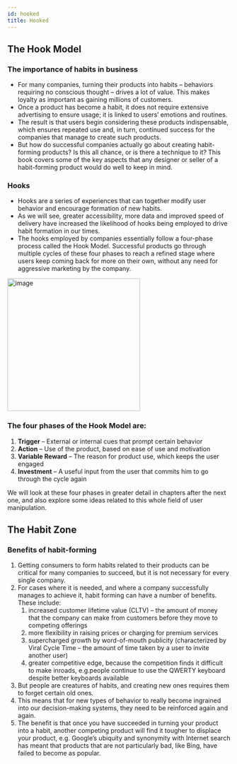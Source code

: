 ```yaml
---
id: hooked
title: Hooked
---
```


<!-- 
References:
https://visme.co/blog/wp-content/uploads/Hooked-How-to-Build-Habit-Forming-Products-Resume.pdf
-->

## The Hook Model

### The importance of habits in business
* For many companies, turning their products into habits – behaviors requiring no conscious thought – drives a lot of value. This makes loyalty as important as gaining millions of customers.
* Once a product has become a habit, it does not require extensive advertising to ensure usage; it
is linked to users’ emotions and routines.
* The result is that users begin considering these products indispensable, which ensures repeated use and, in turn, continued success for the companies that manage to create such products.
* But how do successful companies actually go about creating habit-forming products? Is this all chance, or is there a technique to it? This book covers some of the key aspects that any designer or seller of a habit-forming product would do well to keep in mind.

### Hooks

* Hooks are a series of experiences that can together modify user behavior and encourage formation of new habits.
* As we will see, greater accessibility, more data and improved speed of delivery have increased the likelihood of
hooks being employed to drive habit formation in our times.
* The hooks employed by companies essentially follow a four-phase process called the Hook Model. Successful products go through multiple cycles of these four phases to reach a refined stage where users keep coming back for more on their own, without any need for aggressive marketing by the company.

<img width="300" alt="image" src="https://user-images.githubusercontent.com/24937683/202777107-8587ac77-3925-47bd-b379-ecae9c02168b.png">


### The four phases of the Hook Model are:

1. **Trigger** – External or internal cues that prompt certain behavior
2. **Action** – Use of the product, based on ease of use and motivation
3. **Variable Reward** – The reason for product use, which keeps the user engaged
4. **Investment** – A useful input from the user that commits him to go through the cycle again

We will look at these four phases in greater detail in chapters after the next one, and also explore some ideas related to this whole field of user manipulation.

## The Habit Zone

### Benefits of habit-forming
1. Getting consumers to form habits related to their products can be critical for many companies
to succeed, but it is not necessary for every single company.
2. For cases where it is needed, and where a company successfully manages to achieve it, habit forming can have a number of benefits. These include:
    1. increased customer lifetime value (CLTV) – the amount of money that the company can make from customers before they move to competing offerings
    2. more flexibility in raising prices or charging for premium services
    3.  supercharged growth by word-of-mouth publicity (characterized by Viral Cycle Time – the amount of time taken by a user to invite another user)
    4. greater competitive edge, because the competition finds it difficult to make inroads, e.g.people continue to use the QWERTY keyboard despite better keyboards available
3. But people are creatures of habits, and creating new ones requires them to forget certain old ones.
4. This means that for new types of behavior to really become ingrained into our decision-making
systems, they need to be reinforced again and again.
5. The benefit is that once you have succeeded in turning your product into a habit, another competing product will find it tougher to displace your product, e.g. Google’s ubiquity and synonymity with Internet search has meant that products that are not particularly bad, like Bing, have failed to become as popular.

<!-- ### How to test the habit-forming potential of your product? -->